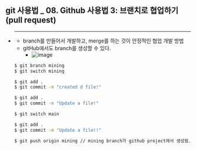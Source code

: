## git 사용법 _ 08. Github 사용법 3: 브랜치로 협업하기 (pull request)

- ****
  - branch를 만들어서 개발하고, merge를 하는 것이 안정적인 협업 개발 방법
  - gitHub에서도 branch를 생성할 수 있다.
    - ![image](https://github.com/wooilahn/Study-Materials/assets/32006162/f6baeef7-974e-447e-a39f-5f4453a7c89b)
  ```bash
  $ git branch mining
  $ git switch mining
  
  $ git add .
  $ git commit -m "created d file!"
  
  $ git add .
  $ git commit -m "Update a file!"

  $ git switch main

  $ git add .
  $ git commit -m "Update a file!!"

  $ git push origin mining // mining branch가 github project에서 생성됨.
  ```
